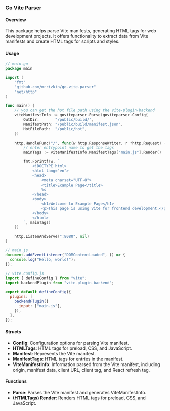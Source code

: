### Go Vite Parser

#### Overview

This package helps parse Vite manifests, generating HTML tags for web development projects. It offers functionality to extract data from Vite manifests and create HTML tags for scripts and styles.

#### Usage

```go
// main.go
package main

import (
    "fmt"
    "github.com/mrrizkin/go-vite-parser"
    "net/http"
)

func main() {
    // you can get the hot file path using the vite-plugin-backend
    viteManifestInfo := goviteparser.Parse(goviteparser.Config{
        OutDir:       "/public/build/",
        ManifestPath: "/public/build/manifest.json",
        HotFilePath:  "/public/hot",
    })

    http.HandleFunc("/", func(w http.ResponseWriter, r *http.Request) {
        // enter entrypoint name to get the tags
        mainTags := viteManifestInfo.ManifestTags["main.js"].Render()

        fmt.Fprintf(w, `
            <!DOCTYPE html>
            <html lang="en">
            <head>
                <meta charset="UTF-8">
                <title>Example Page</title>
                %s
            </head>
            <body>
                <h1>Welcome to Example Page</h1>
                <p>This page is using Vite for frontend development.</p>
            </body>
            </html>
        `, mainTags)
    })

    http.ListenAndServe(":8080", nil)
}
```

```javascript
// main.js
document.addEventListener("DOMContentLoaded", () => {
  console.log("Hello, world!");
});
```

```javascript
// vite.config.js
import { defineConfig } from "vite";
import backendPlugin from "vite-plugin-backend";

export default defineConfig({
  plugins: [
    backendPlugin({
      input: ["main.js"],
    }),
  ],
});
```

#### Structs

- **Config**: Configuration options for parsing Vite manifest.
- **HTMLTags**: HTML tags for preload, CSS, and JavaScript.
- **Manifest**: Represents the Vite manifest.
- **ManifestTags**: HTML tags for entries in the manifest.
- **ViteManifestInfo**: Information parsed from the Vite manifest, including origin, manifest data, client URL, client tag, and React refresh tag.

#### Functions

- **Parse**: Parses the Vite manifest and generates ViteManifestInfo.
- **(HTMLTags) Render**: Renders HTML tags for preload, CSS, and JavaScript.
